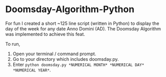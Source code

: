 # Doomsday-Algorithm-Python
For fun I created a short ~125 line script (written in Python) to display the day of the week for any date Anno Domini (AD). The Doomsday Algorithm was implemented to achieve this feat.

To run,

1) Open your terminal / command prompt.
2) Go to your directory which includes doomsday.py.
3) Enter `python doomsday.py *NUMERICAL MONTH* *NUMERICAL DAY* *NUMERICAL YEAR*`.
